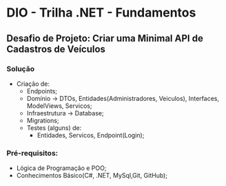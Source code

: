 # DIO - Trilha .NET - Fundamentos 
## Desafio de Projeto: Criar uma Minimal API de Cadastros de Veículos

### Solução
- Criação de:
  - Endpoints;
  - Domínio -> DTOs, Entidades(Administradores, Veiculos), Interfaces, ModelViews, Servicos;
  - Infraestrutura -> Database;
  - Migrations;
  - Testes (alguns) de:
    - Entidades, Servicos, Endpoint(Login);
 
### Pré-requisitos:
- Lógica de Programação e POO;
- Conhecimentos Básico(C#, .NET, MySql,Git, GitHub);
